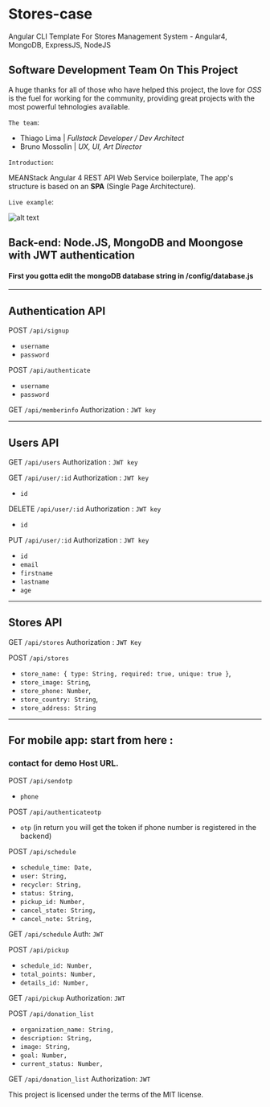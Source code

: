# Stores-case
Angular CLI Template For Stores Management System - Angular4, MongoDB, ExpressJS, NodeJS

## Software Development Team On This Project

A huge thanks for all of those who have helped this project, the love for _OSS_ is the fuel for working for the community, providing great projects with the most powerful tehnologies available.

`The team`: 

* Thiago Lima | _Fullstack Developer / Dev Architect_
* Bruno Mossolin | _UX, UI, Art Director_

`Introduction`:

MEANStack Angular 4 REST API Web Service boilerplate, The app's structure is based on an **SPA** (Single Page Architecture).

`Live example`:

![alt text](https://github.com/thiagolimaa/stores-case/blob/master/public/src/assets/documentation/stores2.gif)

## Back-end: Node.JS, MongoDB and Moongose with JWT authentication

#### First you gotta edit the mongoDB database string in /config/database.js

-------------------------------------------------------
## Authentication API

POST `/api/signup`

* `username`
* `password`

POST `/api/authenticate`

* `username`
* `password`

GET `/api/memberinfo`
Authorization : `JWT key`

-------------------------------------------------------

## Users API

GET `/api/users`
Authorization : `JWT key`

GET `/api/user/:id`
Authorization : `JWT key`

* `id`

DELETE `/api/user/:id`
Authorization : `JWT key`

* `id`

PUT `/api/user/:id`
Authorization : `JWT key`

* `id`
* `email`
* `firstname`
* `lastname`
* `age`

-------------------------------------------------------

## Stores API

GET `/api/stores`
Authorization : `JWT Key`

POST `/api/stores` 

  * `store_name: { type: String, required: true, unique: true }`,
  * `store_image: String`,
  * `store_phone: Number`,
  * `store_country: String`,
  * `store_address: String`

-------------------------------------------------------

## For mobile app: start from here : 
### contact for demo Host URL.

POST `/api/sendotp`
  * `phone`
  
POST `/api/authenticateotp`
  * `otp`
  (in return you will get the token if phone number is registered in the backend)


POST `/api/schedule`

  * `schedule_time: Date,`
  * `user: String,`
  * `recycler: String,`
  * `status: String,`
  * `pickup_id: Number,`
  * `cancel_state: String,`
  * `cancel_note: String,`


GET `/api/schedule`
Auth: `JWT`





POST `/api/pickup`
	
  * `schedule_id: Number,`
  * `total_points: Number,`
  * `details_id: Number,`


GET `/api/pickup`
Authorization: `JWT`



POST `/api/donation_list`

  * `organization_name: String,`
  * `description: String,`
  * `image: String,`
  * `goal: Number,`
  * `current_status: Number,`


GET `/api/donation_list`
Authorization: `JWT`


This project is licensed under the terms of the MIT license.